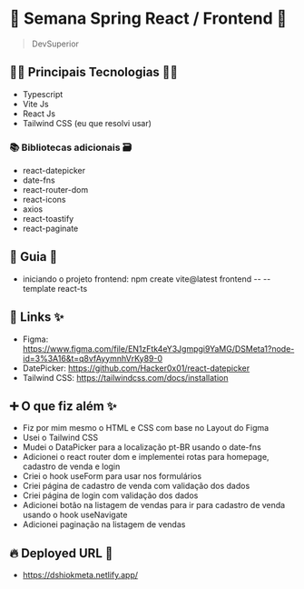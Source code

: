 # 🚀 Semana Spring React / Frontend 🚀

> DevSuperior

## 👨‍💻 Principais Tecnologias 👩‍💻

- Typescript
- Vite Js
- React Js
- Tailwind CSS (eu que resolvi usar)

### 📚 Bibliotecas adicionais 🗃️

- react-datepicker
- date-fns
- react-router-dom
- react-icons
- axios
- react-toastify
- react-paginate

## 📃 Guia 📖

- iniciando o projeto frontend: npm create vite@latest frontend -- --template react-ts

## 🔗 Links ✨

- Figma: https://www.figma.com/file/EN1zFtk4eY3Jgmpgi9YaMG/DSMeta1?node-id=3%3A16&t=q8vfAyymnhVrKy89-0
- DatePicker: https://github.com/Hacker0x01/react-datepicker
- Tailwind CSS: https://tailwindcss.com/docs/installation

## ➕ O que fiz além ✨

- Fiz por mim mesmo o HTML e CSS com base no Layout do Figma
- Usei o Tailwind CSS
- Mudei o DataPicker para a localização pt-BR usando o date-fns
- Adicionei o react router dom e implementei rotas para homepage, cadastro de venda e login
- Criei o hook useForm para usar nos formulários
- Criei página de cadastro de venda com validação dos dados
- Criei página de login com validação dos dados
- Adicionei botão na listagem de vendas para ir para cadastro de venda usando o hook useNavigate
- Adicionei paginação na listagem de vendas

## 🔥 Deployed URL 🔗

- https://dshiokmeta.netlify.app/
